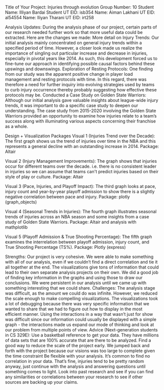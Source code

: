Title of Your Project: Injuries through evolution
Group Number: 10
Student Name: Illiyan Bardai 
Student UT EID: isb354
Name: Aiman Lakhani 
UT EID: al54554
Name: Iliyan Tharani 
UT EID: irt258

Analysis Updates: 
During the analysis phase of our project, certain parts of our research needed further work so that more useful data could be extracted. Here are the changes we made:
More detail on Injury Trends: Our initial analysis mainly concentrated on general injury trends within a specified period of time. However, a closer look made us realize the importance of singling out particular increase and decrease in injuries, especially in pivotal years like 2014. As such, this development forced us to fine-tune our approach in identifying possible causal factors behind these upswings and downswings.
Exploration of Resting Protocols: One finding from our study was the apparent positive change in player load management and resting protocols with time. In this regard, there was therefore a need for further inquiry into evolving strategies used by teams to curb injury occurrence thereby probably suggesting how effective these protocols may be.
Conducted a Case Study on Golden State Warriors: Although our initial analysis gave valuable insights about league-wide injury trends, it was important to do a specific case study to deepen our understanding. The case study from 2015-2020 involving the Golden State Warriors provided an opportunity to examine how injuries relate to a team’s success along with illuminating various aspects concerning their franchise as a whole.





Design + Visualization Packages
Visual 1 (Injuries Trend over the Decade): The first graph shows us the trend of injuries over time in the NBA and this represents a general decline with an outstanding increase in 2014. 
Package: Altair

Visual 2 (Injury Management Improvements): The graph shows that injuries occur for different teams over the decade. i.e. there is no consistent leader in injuries so we can assume that teams can't predict injuries based on their style of play or culture.
Package: Altair

Visual 3 (Pace, Injuries, and Playoff Impact): The third graph looks at pace, injury count and year-by-year playoff admission to show there is a slightly negative correlation between pace and injury.
Package: plotly (graph_objects)

Visual 4 (Seasonal Trends in Injuries): The fourth graph illustrates seasonal trends of injuries across an NBA season and some insights from a case study of Golden State Warriors.
Package: Altair and analysis with mathplotlib

Visual 5 (Playoff Admission & True Shooting Percentage): The fifth graph examines the interrelation between playoff admission, injury count, and True Shooting Percentage (TS%).
Package: Plotly (express)

Strengths: 
Our project is very cohesive. We were able to make something with all of our analysis, even if we couldn’t find a direct correlation and tie it all together at the end.
 The visualizations give tons of information that could lead to their own separate analysis projects on their own. We did a good job of finding key information in the graphs and using those to draw our conclusions.
 We were persistent in our analysis until we came up with something interesting that we could share.
Challenges:
The analysis stage was difficult, as the amount we could do was infinite. However, we reduced the scale enough to make compelling visualizations.
 The visualizations took a lot of debugging because there was very specific information that we wanted to share that we had to figure out how to display in the most efficient manner.
 Using the interactions in a way that wasn’t just for show was difficult since our information could usually be displayed with a simple graph - the interactions made us expand our mode of thinking and look at our problem from multiple points of view.
Advice (Next-generation students in CS 329E): 
 Use a basketball reference to get your data. They have millions of data sets that are 100% accurate that are there to be analyzed.
 Find a good way to reduce the scale of the project early. We jumped back and forth with the project because our visions was too large to complete given the time constraint
 Be flexible with your analysis. It’s common to find no correlation in your data. That’s fine, injuries tend to be pretty random anyway, just continue with the analysis and answering questions until something comes to light.
Look into past research and see if you can find any similarities or correlations between your research to see if other sources are backing up your claims.
